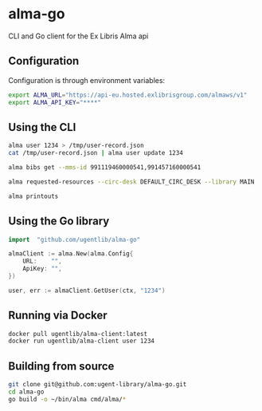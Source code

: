 # alma-go

CLI and Go client for the Ex Libris Alma api

## Configuration

Configuration is through environment variables:

```sh
export ALMA_URL="https://api-eu.hosted.exlibrisgroup.com/almaws/v1"
export ALMA_API_KEY="****"
```

## Using the CLI

```sh
alma user 1234 > /tmp/user-record.json
cat /tmp/user-record.json | alma user update 1234

alma bibs get --mms-id 991119460000541,991457160000541

alma requested-resources --circ-desk DEFAULT_CIRC_DESK --library MAIN

alma printouts
```

## Using the Go library

```go
import 	"github.com/ugentlib/alma-go"

almaClient := alma.New(alma.Config{
	URL:    "",
	ApiKey: "",
})

user, err := almaClient.GetUser(ctx, "1234")
```

## Running via Docker

```sh
docker pull ugentlib/alma-client:latest
docker run ugentlib/alma-client user 1234
```

## Building from source

```sh
git clone git@github.com:ugent-library/alma-go.git
cd alma-go
go build -o ~/bin/alma cmd/alma/*
```
